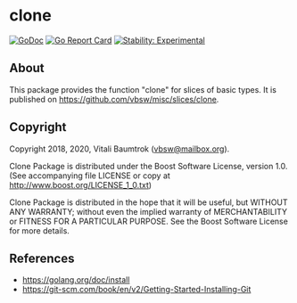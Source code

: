 # clone

[![GoDoc](https://godoc.org/github.com/vbsw/misc/slices/clone?status.svg)](https://godoc.org/github.com/vbsw/misc/slices/clone) [![Go Report Card](https://goreportcard.com/badge/github.com/vbsw/misc/clone)](https://goreportcard.com/report/github.com/vbsw/misc/clone) [![Stability: Experimental](https://masterminds.github.io/stability/experimental.svg)](https://masterminds.github.io/stability/experimental.html)

## About
This package provides the function "clone" for slices of basic types. It is published on <https://github.com/vbsw/misc/slices/clone>.

## Copyright
Copyright 2018, 2020, Vitali Baumtrok (vbsw@mailbox.org).

Clone Package is distributed under the Boost Software License, version 1.0. (See accompanying file LICENSE or copy at http://www.boost.org/LICENSE_1_0.txt)

Clone Package is distributed in the hope that it will be useful, but WITHOUT ANY WARRANTY; without even the implied warranty of MERCHANTABILITY or FITNESS FOR A PARTICULAR PURPOSE. See the Boost Software License for more details.

## References
- https://golang.org/doc/install
- https://git-scm.com/book/en/v2/Getting-Started-Installing-Git
